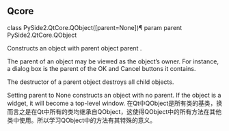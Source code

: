 ## Qcore
class PySide2.QtCore.QObject([parent=None])¶
param parent
PySide2.QtCore.QObject

Constructs an object with parent object parent .

The parent of an object may be viewed as the object’s owner. For instance, a dialog box is the parent of the OK and Cancel buttons it contains.

The destructor of a parent object destroys all child objects.

Setting parent to None constructs an object with no parent. If the object is a widget, it will become a top-level window.
在Qt中QObject是所有类的基类，换而言之是在Qt中所有的类均继承自QObject，这使得QObject中的所有方法在其他类中使用。所以学习QObject中的方法有其特殊的意义。